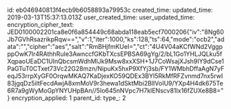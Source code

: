 id: eb046940813f4ecb9b6058893a79953c
created_time: 
updated_time: 2019-03-13T15:37:13.013Z
user_created_time: 
user_updated_time: 
encryption_cipher_text: JED0100002201ca8e0f6a854449c68abda118eab5ecf7000206{"iv":"8Ng60Jb7GVhRsazrikpRqw==","v":1,"iter":1000,"ks":128,"ts":64,"mode":"ocb2","adata":"","cipher":"aes","salt":"RmBHjfmKUeI=","ct":"4U4V04aKCfWNd2VggpppOwK7lr4RAthhRuIe3AwnccfGKbTXcsEPBSA69gYg/2/bL1Go1YHLJQLku5fXqpaoUEaDC1UInQbcsmWdhMlJk9Msw8xxXSH+1J7CoWsajXJsh9IY9dCse1PaGTuT0CTxet73Vc22G28mzn/NipuKx5hxP9XfYj3sb/FY1WMbhDffaAgN7yFeqJ53rrpXyGF0OrqwMKAQ7KaDjexKO59QDEx3BYI5RkMfRFZvnmd7nx5rwI83jgqDz5iltFecdAwjA8xmMoV9r3hewa1dSktMbi2BlIVoIU9/YXp4H4dk675Te6R7a9gWyMoGpYNYUHpBAn//5Io645nNVpc7H7klENscv81Ix16fZUXe8B8="}
encryption_applied: 1
parent_id: 
type_: 2